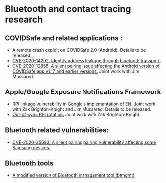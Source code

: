 # Bluetooth and contact tracing research

## COVIDSafe and related applications :
- A remote crash exploit on COVIDSafe 2.0 (Android).  Details to be released.
- [CVE-2020-14292. Identity address leakage through bluetooth transport.](https://github.com/alwentiu/CVE-2020-14292) 
- [CVE-2020-12856. A silent pairing issue affecting the Android version of COVIDSafe app v1.17 and earlier versions.](https://github.com/alwentiu/COVIDSafe-CVE-2020-12856) Joint work with Jim Mussared.

## Apple/Google Exposure Notifications Framework 
- RPI linkage vulnerability in Google's implementation of EN.  Joint work with Zak Brighton-Knight and Jim Mussared. Details to be released.
- [Out-of-sync RPI rotation.](https://github.com/alwentiu/exposure_notification) Joint work with Zak Brighton-Knight.

## Bluetooth related vulnerabilities:
- [CVE-2020-35693: A silent pairing pairing vulnerability affecting some Samsung devices.](samsung.pdf)


## Bluetooth tools

- [A modified version of Bluetooth management tool (btmgmt)](https://github.com/alwentiu/btmgmt-alt)

